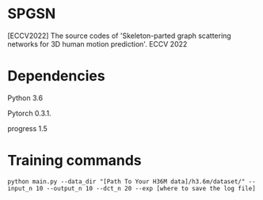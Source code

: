 # SPGSN
[ECCV2022] The source codes of 'Skeleton-parted graph scattering networks for 3D human motion prediction'. ECCV 2022

# Dependencies
Python 3.6

Pytorch 0.3.1.

progress 1.5

# Training commands
`python main.py --data_dir "[Path To Your H36M data]/h3.6m/dataset/" --input_n 10 --output_n 10 --dct_n 20 --exp [where to save the log file]`
